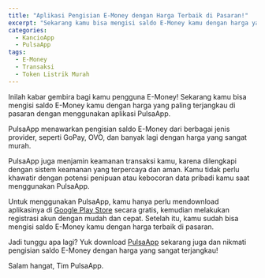 ```yaml
---
title: "Aplikasi Pengisian E-Money dengan Harga Terbaik di Pasaran!"
excerpt: "Sekarang kamu bisa mengisi saldo E-Money kamu dengan harga yang paling terjangkau di pasaran dengan menggunakan aplikasi PulsaApp."
categories:
  - KancioApp
  - PulsaApp
tags:
  - E-Money
  - Transaksi
  - Token Listrik Murah
---
```


Inilah kabar gembira bagi kamu pengguna E-Money! Sekarang kamu bisa mengisi saldo E-Money kamu dengan harga yang paling terjangkau di pasaran dengan menggunakan aplikasi PulsaApp.

PulsaApp menawarkan pengisian saldo E-Money dari berbagai jenis provider, seperti GoPay, OVO, dan banyak lagi dengan harga yang sangat murah.

PulsaApp juga menjamin keamanan transaksi kamu, karena dilengkapi dengan sistem keamanan yang terpercaya dan aman. Kamu tidak perlu khawatir dengan potensi penipuan atau kebocoran data pribadi kamu saat menggunakan PulsaApp.

Untuk menggunakan PulsaApp, kamu hanya perlu mendownload aplikasinya di [Google Play Store](https://play.google.com/store/apps/details?id=com.kancio.indonesia&hl=en_GB&gl=US) secara gratis, kemudian melakukan registrasi akun dengan mudah dan cepat. Setelah itu, kamu sudah bisa mengisi saldo E-Money kamu dengan harga terbaik di pasaran.

Jadi tunggu apa lagi? Yuk download [PulsaApp](https://play.google.com/store/apps/details?id=com.kancio.indonesia&hl=en_GB&gl=US) sekarang juga dan nikmati pengisian saldo E-Money dengan harga yang sangat terjangkau!

Salam hangat,
Tim PulsaApp.